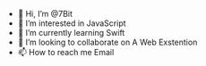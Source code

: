 - 👋 Hi, I’m @7Bit
- 👀 I’m interested in JavaScript
- 🌱 I’m currently learning Swift
- 💞️ I’m looking to collaborate on A Web Exstention
- 📫 How to reach me Email

<!---
pcsaJviatr/pcsaJviatr is a ✨ special ✨ repository because its `README.md` (this file) appears on your GitHub profile.
You can click the Preview link to take a look at your changes.
--->
